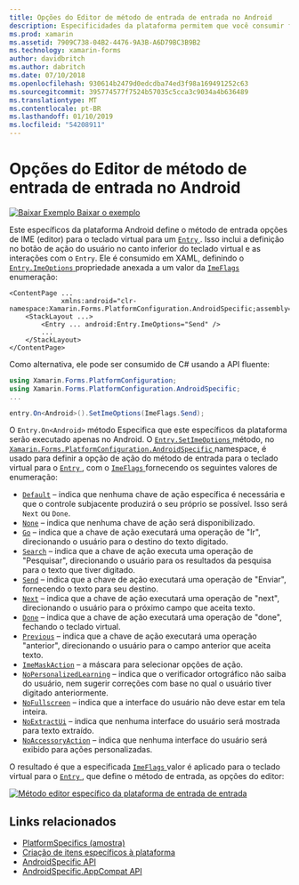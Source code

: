 ```yaml
---
title: Opções do Editor de método de entrada de entrada no Android
description: Especificidades da plataforma permitem que você consumir funcionalidade só está disponível em uma plataforma específica, sem implementar renderizadores personalizados ou efeitos. Este artigo explica como utilizar o Android específicos da plataforma que define o método de entrada de opções do editor para o teclado virtual para uma entrada.
ms.prod: xamarin
ms.assetid: 7909C738-04B2-4476-9A3B-A6D79BC3B9B2
ms.technology: xamarin-forms
author: davidbritch
ms.author: dabritch
ms.date: 07/10/2018
ms.openlocfilehash: 930614b2479d0edcdba74ed3f98a169491252c63
ms.sourcegitcommit: 395774577f7524b57035c5cca3c9034a4b636489
ms.translationtype: MT
ms.contentlocale: pt-BR
ms.lasthandoff: 01/10/2019
ms.locfileid: "54208911"
---
```

# <a name="entry-input-method-editor-options-on-android"></a>Opções do Editor de método de entrada de entrada no Android

[![Baixar Exemplo](~/media/shared/download.png) Baixar o exemplo](https://developer.xamarin.com/samples/xamarin-forms/userinterface/platformspecifics/)

Este específicos da plataforma Android define o método de entrada opções de IME (editor) para o teclado virtual para um [ `Entry` ](xref:Xamarin.Forms.Entry). Isso inclui a definição no botão de ação do usuário no canto inferior do teclado virtual e as interações com o `Entry`. Ele é consumido em XAML, definindo o [ `Entry.ImeOptions` ](xref:Xamarin.Forms.PlatformConfiguration.AndroidSpecific.Entry.ImeOptionsProperty) propriedade anexada a um valor da [ `ImeFlags` ](xref:Xamarin.Forms.PlatformConfiguration.AndroidSpecific.ImeFlags) enumeração:

```xaml
<ContentPage ...
             xmlns:android="clr-namespace:Xamarin.Forms.PlatformConfiguration.AndroidSpecific;assembly=Xamarin.Forms.Core">
    <StackLayout ...>
        <Entry ... android:Entry.ImeOptions="Send" />
        ...
    </StackLayout>
</ContentPage>
```

Como alternativa, ele pode ser consumido de C# usando a API fluente:

```csharp
using Xamarin.Forms.PlatformConfiguration;
using Xamarin.Forms.PlatformConfiguration.AndroidSpecific;
...

entry.On<Android>().SetImeOptions(ImeFlags.Send);
```

O `Entry.On<Android>` método Especifica que este específicos da plataforma serão executado apenas no Android. O [ `Entry.SetImeOptions` ](xref:Xamarin.Forms.PlatformConfiguration.AndroidSpecific.Entry.SetImeOptions(Xamarin.Forms.IPlatformElementConfiguration{Xamarin.Forms.PlatformConfiguration.Android,Xamarin.Forms.Entry},Xamarin.Forms.PlatformConfiguration.AndroidSpecific.ImeFlags)) método, no [ `Xamarin.Forms.PlatformConfiguration.AndroidSpecific` ](xref:Xamarin.Forms.PlatformConfiguration.AndroidSpecific) namespace, é usado para definir a opção de ação do método de entrada para o teclado virtual para o [ `Entry` ](xref:Xamarin.Forms.Entry), com o [ `ImeFlags` ](xref:Xamarin.Forms.PlatformConfiguration.AndroidSpecific.ImeFlags) fornecendo os seguintes valores de enumeração:

- [`Default`](xref:Xamarin.Forms.PlatformConfiguration.AndroidSpecific.ImeFlags.Default) – indica que nenhuma chave de ação específica é necessária e que o controle subjacente produzirá o seu próprio se possível. Isso será `Next` ou `Done`.
- [`None`](xref:Xamarin.Forms.PlatformConfiguration.AndroidSpecific.ImeFlags.None) – indica que nenhuma chave de ação será disponibilizado.
- [`Go`](xref:Xamarin.Forms.PlatformConfiguration.AndroidSpecific.ImeFlags.Go) – indica que a chave de ação executará uma operação de "Ir", direcionando o usuário para o destino do texto digitado.
- [`Search`](xref:Xamarin.Forms.PlatformConfiguration.AndroidSpecific.ImeFlags.Search) – indica que a chave de ação executa uma operação de "Pesquisar", direcionando o usuário para os resultados da pesquisa para o texto que tiver digitado.
- [`Send`](xref:Xamarin.Forms.PlatformConfiguration.AndroidSpecific.ImeFlags.Send) – indica que a chave de ação executará uma operação de "Enviar", fornecendo o texto para seu destino.
- [`Next`](xref:Xamarin.Forms.PlatformConfiguration.AndroidSpecific.ImeFlags.Next) – indica que a chave de ação executará uma operação de "next", direcionando o usuário para o próximo campo que aceita texto.
- [`Done`](xref:Xamarin.Forms.PlatformConfiguration.AndroidSpecific.ImeFlags.Done) – indica que a chave de ação executará uma operação de "done", fechando o teclado virtual.
- [`Previous`](xref:Xamarin.Forms.PlatformConfiguration.AndroidSpecific.ImeFlags.Previous) – indica que a chave de ação executará uma operação "anterior", direcionando o usuário para o campo anterior que aceita texto.
- [`ImeMaskAction`](xref:Xamarin.Forms.PlatformConfiguration.AndroidSpecific.ImeFlags.ImeMaskAction) – a máscara para selecionar opções de ação.
- [`NoPersonalizedLearning`](xref:Xamarin.Forms.PlatformConfiguration.AndroidSpecific.ImeFlags.NoPersonalizedLearning) – indica que o verificador ortográfico não saiba do usuário, nem sugerir correções com base no qual o usuário tiver digitado anteriormente.
- [`NoFullscreen`](xref:Xamarin.Forms.PlatformConfiguration.AndroidSpecific.ImeFlags.NoFullscreen) – indica que a interface do usuário não deve estar em tela inteira.
- [`NoExtractUi`](xref:Xamarin.Forms.PlatformConfiguration.AndroidSpecific.ImeFlags.NoExtractUi) – indica que nenhuma interface do usuário será mostrada para texto extraído.
- [`NoAccessoryAction`](xref:Xamarin.Forms.PlatformConfiguration.AndroidSpecific.ImeFlags.NoAccessoryAction) – indica que nenhuma interface do usuário será exibido para ações personalizadas.

O resultado é que a especificada [ `ImeFlags` ](xref:Xamarin.Forms.PlatformConfiguration.AndroidSpecific.ImeFlags) valor é aplicado para o teclado virtual para o [ `Entry` ](xref:Xamarin.Forms.Entry), que define o método de entrada, as opções do editor:

[![Método editor específico da plataforma de entrada de entrada](entry-ime-options-images/entry-imeoptions.png "específicos de plataforma de editor de método de entrada de entrada")](entry-ime-options-images/entry-imeoptions-large.png#lightbox "específicos de plataforma de editor de método de entrada de entrada")

## <a name="related-links"></a>Links relacionados

- [PlatformSpecifics (amostra)](https://developer.xamarin.com/samples/xamarin-forms/userinterface/platformspecifics/)
- [Criação de itens específicos à plataforma](~/xamarin-forms/platform/platform-specifics/index.md#creating-platform-specifics)
- [AndroidSpecific API](xref:Xamarin.Forms.PlatformConfiguration.AndroidSpecific)
- [AndroidSpecific.AppCompat API](xref:Xamarin.Forms.PlatformConfiguration.AndroidSpecific.AppCompat)
